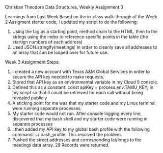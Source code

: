 Christian Theodore Data Structures, Weekly Assignment 3

Learnings from Last Week
Based on the in-class walk-through of the Week 2 Assigment starter code, I updated my script to do the following:
1. Using the <td> tag as a starting point, method chain to the HTML, then to the strings using the index to reference specific points in the table (the startign numbers of each address)
2. Used JSON.stringify(meetings) in order to cleanly save all addresses to an array that can be looped over for future use.

Week 3 Assignment Steps:
1. I created a new account with Texas A&M Global Services in order to secure the API key needed to make requests.
2. Stored that API key as an environmental variable in my Cloud 9 console. 
3. Defined this as a constant: const apiKey = process.env.TAMU_KEY; in my script so that it could be retrieved for each call without being revealed publicly
3. A sticking point for me was that my starter code and my Linux terminal were running separate processes. 
4. My starter code would not run. After console logging every line, discovered that my bash shell and my starter code were running in separate processes
5. I then added my API key to my global bash profile with the following command: ~/.bash_profile. This resolved the problem.
6. Pushed the street addresses and corresponding lat/longs to the meetings data array. 29 Records were returned. 
